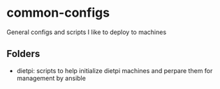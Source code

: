 # common-configs
General configs and scripts I like to deploy to machines

## Folders
- dietpi: scripts to help initialize dietpi machines and perpare them for management by ansible
